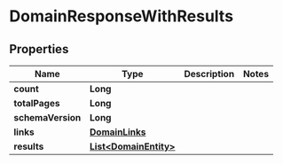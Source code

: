 

# DomainResponseWithResults


## Properties

| Name | Type | Description | Notes |
|------------ | ------------- | ------------- | -------------|
|**count** | **Long** |  |  |
|**totalPages** | **Long** |  |  |
|**schemaVersion** | **Long** |  |  |
|**links** | [**DomainLinks**](DomainLinks.md) |  |  |
|**results** | [**List&lt;DomainEntity&gt;**](DomainEntity.md) |  |  |



